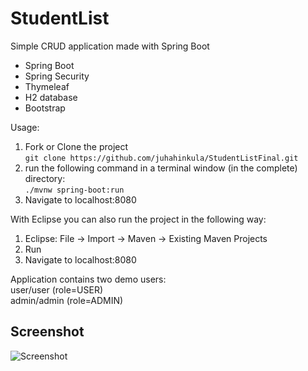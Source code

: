 # StudentList
Simple CRUD application made with Spring Boot

- Spring Boot
- Spring Security
- Thymeleaf
- H2 database
- Bootstrap

Usage:<br>
1) Fork or Clone the project <br>```git clone https://github.com/juhahinkula/StudentListFinal.git```<br>
2) run the following command in a terminal window (in the complete) directory:<br>
```./mvnw spring-boot:run```<br>
3) Navigate to localhost:8080<br>

With Eclipse you can also run the project in the following way:<br>
1) Eclipse: File -> Import -> Maven -> Existing Maven Projects<br>
2) Run<br>
3) Navigate to localhost:8080<br>

Application contains two demo users: <br>
user/user (role=USER) <br>
admin/admin (role=ADMIN)<br>

## Screenshot

![Screenshot](https://github.com/juhahinkula/juhahinkula.github.io/raw/master/img/crudboot.png)


